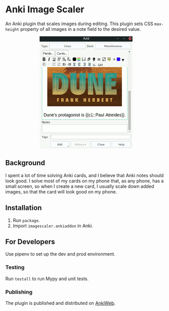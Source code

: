 # Anki Image Scaler

An Anki plugin that scales images during editing. This plugin sets CSS
`max-height` property of all images in a note field to the desired value.

<p align="center">
  <img src="images/dune-scale.gif" height="350px"/>
</p>

## Background

I spent a lot of time solving Anki cards, and I believe that Anki notes should
look good. I solve most of my cards on my phone that, as any phone, has a small
screen, so when I create a new card, I usually scale down added images, so that
the card will look good on my phone.

## Installation

1. Run `package`.
2. Import `imagescaler.ankiaddon` in Anki.

## For Developers

Use pipenv to set up the dev and prod environment.

### Testing

Run `testall` to run Mypy and unit tests.

### Publishing

The plugin is published and distributed on
[AnkiWeb](https://ankiweb.net/shared/info/1312865748).

